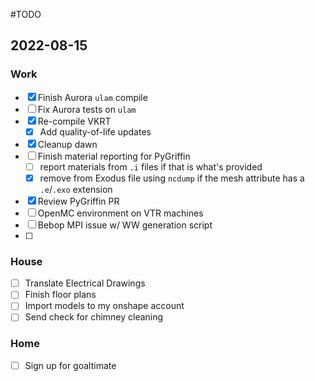 #TODO

## 2022-08-15

### Work
  - [x] Finish Aurora `ulam`  compile
  - [ ] Fix Aurora tests on `ulam`
  - [x] Re-compile VKRT
	  - [x] Add quality-of-life updates
  - [x] Cleanup dawn
  - [ ] Finish material reporting for PyGriffin
	  - [ ] report materials from `.i` files if that is what's provided
	  - [x] remove from Exodus file using `ncdump` if the mesh attribute has a `.e`/`.exo` extension
  - [x] Review PyGriffin PR
- [ ] OpenMC environment on VTR machines
- [ ] Bebop MPI issue w/ WW generation script
- [ ] 
### House
  - [ ] Translate Electrical Drawings
  - [ ] Finish floor plans
  - [ ] Import models to my onshape account
  - [ ] Send check for chimney cleaning

### Home
  - [ ] Sign up for goaltimate